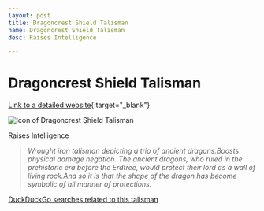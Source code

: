 ```yaml
---
layout: post
title: Dragoncrest Shield Talisman
name: Dragoncrest Shield Talisman
desc: Raises Intelligence

---
```

# Dragoncrest Shield Talisman
[Link to a detailed website](https://eldenring.wiki.fextralife.com/Dragoncrest+Shield+Talisman){:target="_blank"}

![Icon of Dragoncrest Shield Talisman](https://eldenring.wiki.fextralife.com/file/Elden-Ring/dragoncrest_shield_talisman_talisman_elden_ring_wiki_guide_200px.png)

Raises Intelligence

>*Wrought iron talisman depicting a trio of ancient dragons.Boosts physical damage negation. The ancient dragons, who ruled in the prehistoric era before the Erdtree, would protect their lord as a wall of living rock.And so it is that the shape of the dragon has become symbolic of all manner of protections.*

[DuckDuckGo searches related to this talisman]({{site.baseurl}}/searches/DragoncrestShieldTalisman)


